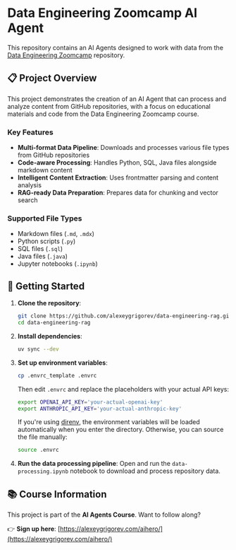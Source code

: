 # Data Engineering Zoomcamp AI Agent

This repository contains an AI Agents designed to work with data from the [Data Engineering Zoomcamp](https://github.com/DataTalksClub/data-engineering-zoomcamp) repository.

## 📋 Project Overview

This project demonstrates the creation of an AI Agent that can process and analyze content from GitHub repositories, with a focus on educational materials and code from the Data Engineering Zoomcamp course.

### Key Features

- **Multi-format Data Pipeline**: Downloads and processes various file types from GitHub repositories
- **Code-aware Processing**: Handles Python, SQL, Java files alongside markdown content
- **Intelligent Content Extraction**: Uses frontmatter parsing and content analysis
- **RAG-ready Data Preparation**: Prepares data for chunking and vector search

### Supported File Types

- Markdown files (`.md`, `.mdx`)
- Python scripts (`.py`)
- SQL files (`.sql`)
- Java files (`.java`)
- Jupyter notebooks (`.ipynb`)


## 🚀 Getting Started

1. **Clone the repository**:
   ```bash
   git clone https://github.com/alexeygrigorev/data-engineering-rag.git
   cd data-engineering-rag
   ```

2. **Install dependencies**:
   ```bash
   uv sync --dev
   ```

3. **Set up environment variables**:
   ```bash
   cp .envrc_template .envrc
   ```
   
   Then edit `.envrc` and replace the placeholders with your actual API keys:
   ```bash
   export OPENAI_API_KEY='your-actual-openai-key'
   export ANTHROPIC_API_KEY='your-actual-anthropic-key'
   ```
   
   If you're using [direnv](https://direnv.net/), the environment variables will be loaded automatically when you enter the directory. Otherwise, you can source the file manually:

   ```bash
   source .envrc
   ```

4. **Run the data processing pipeline**:
   Open and run the `data-processing.ipynb` notebook to download and process repository data.

## 📚 Course Information

This project is part of the **AI Agents Course**. Want to follow along?

👉 **Sign up here**: [https://alexeygrigorev.com/aihero/](https://alexeygrigorev.com/aihero/)